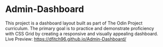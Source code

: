 # Admin-Dashboard
This project is a dashboard layout built as part of The Odin Project curriculum. The primary goal is to practice and demonstrate proficiency with CSS Grid by creating a responsive and visually appealing dashboard.
Live Preview: https://dfitch96.github.io/Admin-Dashboard/
